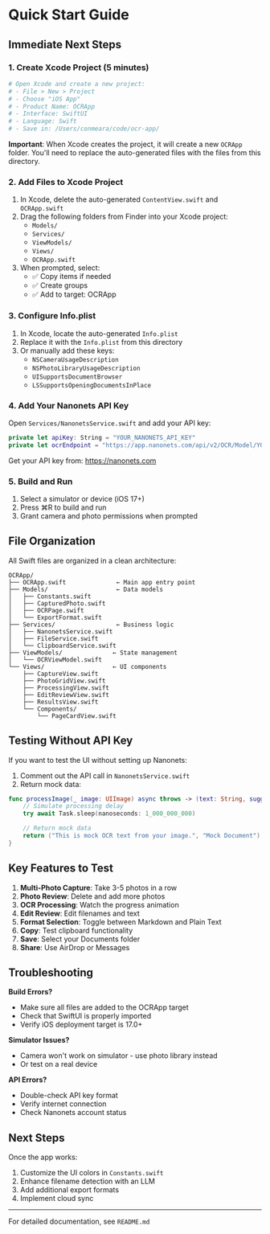 # Quick Start Guide

## Immediate Next Steps

### 1. Create Xcode Project (5 minutes)

```bash
# Open Xcode and create a new project:
# - File > New > Project
# - Choose "iOS App"
# - Product Name: OCRApp
# - Interface: SwiftUI
# - Language: Swift
# - Save in: /Users/conmeara/code/ocr-app/
```

**Important**: When Xcode creates the project, it will create a new `OCRApp` folder. You'll need to replace the auto-generated files with the files from this directory.

### 2. Add Files to Xcode Project

1. In Xcode, delete the auto-generated `ContentView.swift` and `OCRApp.swift`
2. Drag the following folders from Finder into your Xcode project:
   - `Models/`
   - `Services/`
   - `ViewModels/`
   - `Views/`
   - `OCRApp.swift`
3. When prompted, select:
   - ✅ Copy items if needed
   - ✅ Create groups
   - ✅ Add to target: OCRApp

### 3. Configure Info.plist

1. In Xcode, locate the auto-generated `Info.plist`
2. Replace it with the `Info.plist` from this directory
3. Or manually add these keys:
   - `NSCameraUsageDescription`
   - `NSPhotoLibraryUsageDescription`
   - `UISupportsDocumentBrowser`
   - `LSSupportsOpeningDocumentsInPlace`

### 4. Add Your Nanonets API Key

Open `Services/NanonetsService.swift` and add your API key:

```swift
private let apiKey: String = "YOUR_NANONETS_API_KEY"
private let ocrEndpoint = "https://app.nanonets.com/api/v2/OCR/Model/YOUR_MODEL_ID/LabelFile/"
```

Get your API key from: https://nanonets.com

### 5. Build and Run

1. Select a simulator or device (iOS 17+)
2. Press ⌘R to build and run
3. Grant camera and photo permissions when prompted

## File Organization

All Swift files are organized in a clean architecture:

```
OCRApp/
├── OCRApp.swift              ← Main app entry point
├── Models/                   ← Data models
│   ├── Constants.swift
│   ├── CapturedPhoto.swift
│   ├── OCRPage.swift
│   └── ExportFormat.swift
├── Services/                 ← Business logic
│   ├── NanonetsService.swift
│   ├── FileService.swift
│   └── ClipboardService.swift
├── ViewModels/              ← State management
│   └── OCRViewModel.swift
└── Views/                   ← UI components
    ├── CaptureView.swift
    ├── PhotoGridView.swift
    ├── ProcessingView.swift
    ├── EditReviewView.swift
    ├── ResultsView.swift
    └── Components/
        └── PageCardView.swift
```

## Testing Without API Key

If you want to test the UI without setting up Nanonets:

1. Comment out the API call in `NanonetsService.swift`
2. Return mock data:

```swift
func processImage(_ image: UIImage) async throws -> (text: String, suggestedFilename: String) {
    // Simulate processing delay
    try await Task.sleep(nanoseconds: 1_000_000_000)

    // Return mock data
    return ("This is mock OCR text from your image.", "Mock Document")
}
```

## Key Features to Test

1. **Multi-Photo Capture**: Take 3-5 photos in a row
2. **Photo Review**: Delete and add more photos
3. **OCR Processing**: Watch the progress animation
4. **Edit Review**: Edit filenames and text
5. **Format Selection**: Toggle between Markdown and Plain Text
6. **Copy**: Test clipboard functionality
7. **Save**: Select your Documents folder
8. **Share**: Use AirDrop or Messages

## Troubleshooting

**Build Errors?**
- Make sure all files are added to the OCRApp target
- Check that SwiftUI is properly imported
- Verify iOS deployment target is 17.0+

**Simulator Issues?**
- Camera won't work on simulator - use photo library instead
- Or test on a real device

**API Errors?**
- Double-check API key format
- Verify internet connection
- Check Nanonets account status

## Next Steps

Once the app works:

1. Customize the UI colors in `Constants.swift`
2. Enhance filename detection with an LLM
3. Add additional export formats
4. Implement cloud sync

---

For detailed documentation, see `README.md`
